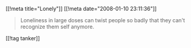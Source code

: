 [[!meta  title="Lonely"]]
[[!meta  date="2008-01-10 23:11:36"]]
<blockquote>Loneliness in large doses can twist people so badly that they can't recognize them self anymore.</blockquote>

[[!tag  tanker]]